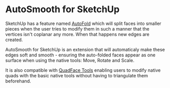 AutoSmooth for SketchUp
=======================

SketchUp has a feature named
[AutoFold](http://support.google.com/sketchup/bin/answer.py?hl=en&answer=94865)
which will split faces into smaller pieces when the user tries to modify them
in such a manner that the vertices isn't coplanar any more. When that happens
new edges are created.

AutoSmooth for SketchUp is an extension that will automaticaly make these edges
soft and smooth - ensuring the auto-folded faces appear as one surface when using
the native tools: Move, Rotate and Scale.

It is also compatible with [QuadFace Tools](https://bitbucket.org/thomthom/quadface-tools/)
enabling users to modify native quads with the basic native tools without having
to triangulate them beforehand.
